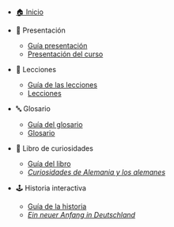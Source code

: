 - [🏠 Inicio](README.md)

- 📌 Presentación
  - [Guía presentación](/00-presentacion/README)
  - [Presentación del curso](/00-presentacion/index)
- 📖 Lecciones
  - [Guía de las lecciones](01-leccion/README)
  - [Lecciones](/01-leccion/Lección_y_ejercicios.pdf)
- 🔤 Glosario
  - [Guía del glosario](/02-glosario/README)
  - [Glosario](/02-glosario/dist/epub_glosario.epub)
- 📕 Libro de curiosidades
  - [Guía del libro](/03-curiosidades/README)
  - [*Curiosidades de Alemania y los alemanes*](/03-curiosidades/dist/epub_curiosidades.epub)
- 🕹️ Historia interactiva
  - [Guía de la historia](/04-historia/README)
  - [*Ein neuer Anfang in Deutschland*](/04-historia/Ein%20neuer%20Anfang%20in%20Deutschland)